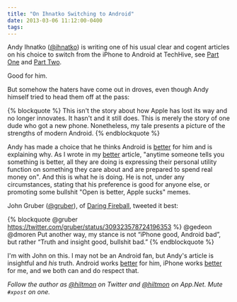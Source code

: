 ```yaml
---
title: "On Ihnatko Switching to Android"
date: 2013-03-06 11:12:00-0400
tags: 
---
```


Andy Ihnatko ([@ihnatko](https://twitter.com/Ihnatko)) is writing one of his usual clear and cogent articles on his choice to switch from the iPhone to Android at TechHive, see [Part One](http://www.techhive.com/article/2030042/why-i-switched-from-iphone-to-android.html) and [Part Two](http://www.techhive.com/article/2030116/customize-and-collaborate-why-i-switched-from-iphone-to-android-part-2.html).

Good for him.

But somehow the haters have come out in droves, even though Andy himself tried to head them off at the pass:

{% blockquote %}
This isn't the story about how Apple has lost its way and no longer innovates. It hasn't and it still does. This is merely the story of one dude who got a new phone. Nonetheless, my tale presents a picture of the strengths of modern Android.
{% endblockquote %}

Andy has made a choice that he thinks Android is [better](https://hiltmon.com/blog/2013/03/02/better/) for him and is explaining why. As I wrote in my [better](https://hiltmon.com/blog/2013/03/02/better/) article, "anytime someone tells you something is better, all they are doing is expressing their personal utility function on something they care about and are prepared to spend real money on". And this is what he is doing. He is not, under any circumstances, stating that his preference is good for anyone else, or promoting some bullshit "Open is better, Apple sucks" memes.

John Gruber ([@gruber](https://twitter.com/gruber)), of [Daring Fireball](http://daringfireball.net), tweeted it best:

{% blockquote @gruber https://twitter.com/gruber/status/309323578724196353 %}
@gedeon @dmoren Put another way, my stance is not “iPhone good, Android bad”, but rather “Truth and insight good, bullshit bad.”
{% endblockquote %}

I'm with John on this. I may not be an Android fan, but Andy's article is insightful and *his* truth. Android works [better](https://hiltmon.com/blog/2013/03/02/better/) for him, iPhone works [better](https://hiltmon.com/blog/2013/03/02/better/) for me, and we both can and do respect that.

*Follow the author as [@hiltmon](https://twitter.com/hiltmon) on Twitter and [@hiltmon](http://alpha.app.net/hiltmon) on App.Net. Mute `#xpost` on one.*
